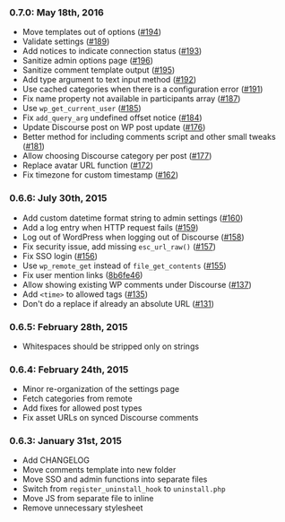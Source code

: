 ### 0.7.0: May 18th, 2016
* Move templates out of options ([#194](https://github.com/discourse/wp-discourse/pull/194))
* Validate settings ([#189](https://github.com/discourse/wp-discourse/pull/189))
* Add notices to indicate connection status ([#193](https://github.com/discourse/wp-discourse/pull/193))
* Sanitize admin options page ([#196](https://github.com/discourse/wp-discourse/pull/196))
* Sanitize comment template output ([#195](https://github.com/discourse/wp-discourse/pull/195))
* Add type argument to text input method ([#192](https://github.com/discourse/wp-discourse/pull/192))
* Use cached categories when there is a configuration error ([#191](https://github.com/discourse/wp-discourse/pull/191))
* Fix name property not available in participants array ([#187](https://github.com/discourse/wp-discourse/pull/187))
* Use `wp_get_current_user` ([#185](https://github.com/discourse/wp-discourse/pull/185))
* Fix `add_query_arg` undefined offset notice ([#184](https://github.com/discourse/wp-discourse/pull/184))
* Update Discourse post on WP post update ([#176](https://github.com/discourse/wp-discourse/pull/176))
* Better method for including comments script and other small tweaks ([#181](https://github.com/discourse/wp-discourse/pull/181))
* Allow choosing Discourse category per post ([#177](https://github.com/discourse/wp-discourse/pull/177))
* Replace avatar URL function ([#172](https://github.com/discourse/wp-discourse/pull/172))
* Fix timezone for custom timestamp ([#162](https://github.com/discourse/wp-discourse/pull/162))

### 0.6.6: July 30th, 2015
* Add custom datetime format string to admin settings ([#160](https://github.com/discourse/wp-discourse/pull/160))
* Add a log entry when HTTP request fails ([#159](https://github.com/discourse/wp-discourse/pull/159))
* Log out of WordPress when logging out of Discourse ([#158](https://github.com/discourse/wp-discourse/pull/158))
* Fix security issue, add missing `esc_url_raw()` ([#157](https://github.com/discourse/wp-discourse/pull/157))
* Fix SSO login ([#156](https://github.com/discourse/wp-discourse/pull/156))
* Use `wp_remote_get` instead of `file_get_contents` ([#155](https://github.com/discourse/wp-discourse/pull/155))
* Fix user mention links ([8b6fe46](https://github.com/discourse/wp-discourse/commit/8b6fe46bdbeaa6f4be490723f1e9d6b5a6f48d41))
* Allow showing existing WP comments under Discourse ([#137](https://github.com/discourse/wp-discourse/pull/137))
* Add `<time>` to allowed tags ([#135](https://github.com/discourse/wp-discourse/pull/135))
* Don't do a replace if already an absolute URL ([#131](https://github.com/discourse/wp-discourse/pull/131))

### 0.6.5: February 28th, 2015
* Whitespaces should be stripped only on strings

### 0.6.4: February 24th, 2015
* Minor re-organization of the settings page
* Fetch categories from remote
* Add fixes for allowed post types
* Fix asset URLs on synced Discourse comments

### 0.6.3: January 31st, 2015
* Add CHANGELOG
* Move comments template into new folder
* Move SSO and admin functions into separate files
* Switch from `register_uninstall_hook` to `uninstall.php`
* Move JS from separate file to inline
* Remove unnecessary stylesheet
